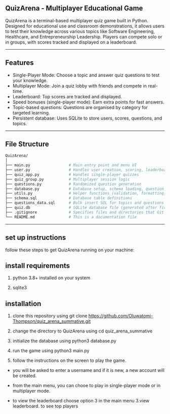 ## QuizArena - Multiplayer Educational Game

QuizArena is a terminal-based multiplayer quiz game built in Python. Designed for educational use and classroom demonstrations, it allows users to test their knowledge across various topics like Software Engineering, Healthcare, and Entrepreneurship Leadership. Players can compete solo or in groups, with scores tracked and displayed on a leaderboard.

---
## Features 

- Single-Player Mode: Choose a topic and answer quiz questions to test your knowledge.
- Multiplayer Mode: Join a quiz lobby with friends and compete in real-time.
- Leaderboard: Top scores are tracked and displayed. 
- Speed bonuses (single-player mode): Earn extra points for fast answers.
- Topic-based questions: Questions are organised by category for targeted learning.
- Persistent database: Uses SQLite to store users, scores, questions, and topics.

---
## File Structure 

```bash
QuizArena/
│
├── main.py                 # Main entry point and menu UI
├── user.py                 # Handles user creation, scoring, leaderboard
├── quiz_app.py             # Handles single-player quizzes
├── quiz_group.py           # Multiplayer session logic
├── questions.py            # Randomized question generation
├── database.py             # Database setup, schema loading, question loading
├── utils.py                # Helper functions (validation, formatting, etc.)
├── schema.sql              # Database table definitions
├── questions_data.sql      # Bulk insert SQL for topics and questions
├── quiz.db                 # SQLite database file (generated after first run)
├── .gitignore              # Specifies files and directories that Git should ignore
└── README.md               # This is a documentation file
```


---
## set up instructions 
follow these steps to get QuizArena running on your machine:


## install requirements 
1. python 3.8+ installed on your system

2. sqlite3

## installation
1. clone this repository  using  git clone https://github.com/Oluwatomi-Thompson/quiz_arena_summative.git

2. change the directory to QuizArena using cd quiz_arena_summative

3. initialize the database using python3 database.py

4. run the game using python3 main.py

5. follow the instructions on the screen to play the game.
  - you will be asked to enter a username and if it is new, a new account will be created.
  - from the main menu, you can chooe to play in single-player mode or in multiplayer mode.

  - to view the leaderboard choose option 3 in the main menu  3.view leaderboard. to see top players



